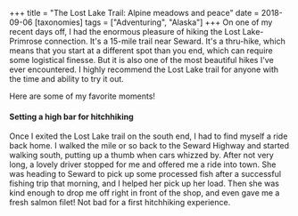 +++
title = "The Lost Lake Trail: Alpine meadows and peace"
date = 2018-09-06
[taxonomies]
tags = ["Adventuring", "Alaska"]
+++
On one of my recent days off, I had the enormous pleasure of hiking the Lost Lake-Primrose connection. It's a 15-mile trail near Seward. It's a thru-hike, which means that you start at a different spot than you end, which can require some logistical finesse. But it is also one of the most beautiful hikes I've ever encountered. I highly recommend the Lost Lake trail for anyone with the time and ability to try it out.

Here are some of my favorite moments!

#### Setting a high bar for hitchhiking

Once I exited the Lost Lake trail on the south end, I had to find myself a ride back home. I walked the mile or so back to the Seward Highway and started walking south, putting up a thumb when cars whizzed by. After not very long, a lovely driver stopped for me and offered me a ride into town. She was heading to Seward to pick up some processed fish after a successful fishing trip that morning, and I helped her pick up her load. Then she was kind enough to drop me off right in front of the shop, and even gave me a fresh salmon filet! Not bad for a first hitchhiking experience.

